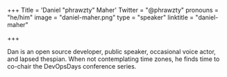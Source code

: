 +++
Title = 'Daniel "phrawzty" Maher'
Twitter = "@phrawzty"
pronouns = "he/him"
image = "daniel-maher.png"
type = "speaker"
linktitle = "daniel-maher"

+++

Dan is an open source developer, public speaker, occasional voice actor, and lapsed thespian. When not contemplating time zones, he finds time to co-chair the DevOpsDays conference series.